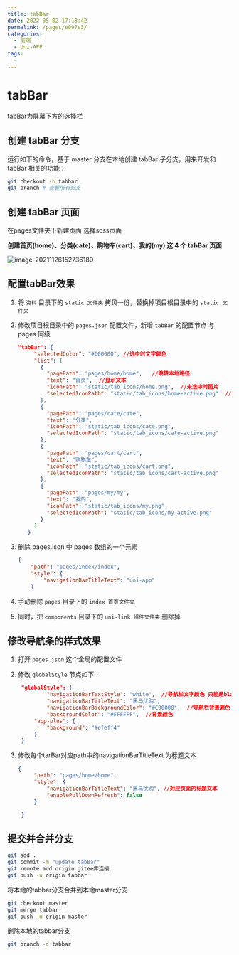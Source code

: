 ```yaml
---
title: tabBar
date: 2022-05-02 17:18:42
permalink: /pages/e097e3/
categories:
  - 前端
  - Uni-APP
tags:
  - 
---
```

# tabBar

tabBar为屏幕下方的选择栏

## 创建 tabBar 分支

运行如下的命令，基于 master 分支在本地创建 tabBar 子分支，用来开发和 tabBar 相关的功能：

```sh
git checkout -b tabbar
git branch # 查看所有分支
```

## 创建 tabBar 页面

在pages文件夹下新建页面 选择scss页面

**创建首页(home)、分类(cate)、购物车(cart)、我的(my) 这 4 个 tabBar 页面**

![image-20211126152736180](https://cdn.jsdelivr.net/gh/Iekrwh/images/md-images/image-20211126152736180.png)

## 配置tabBar效果

1. 将 `资料` 目录下的 `static 文件夹` 拷贝一份，替换掉项目根目录中的 `static 文件夹`

2. 修改项目根目录中的 `pages.json` 配置文件，新增 `tabBar` 的配置节点 与 pages 同级

   ```json
   "tabBar": {
   	    "selectedColor": "#C00000", //选中时文字颜色
   	    "list": [
   	      {
   	        "pagePath": "pages/home/home",   //跳转本地路径 
   	        "text": "首页",  //显示文本
   	        "iconPath": "static/tab_icons/home.png",  //未选中时图片
   	        "selectedIconPath": "static/tab_icons/home-active.png"  //选中时图片
   	      },
   	      {
   	        "pagePath": "pages/cate/cate",
   	        "text": "分类",
   	        "iconPath": "static/tab_icons/cate.png",
   	        "selectedIconPath": "static/tab_icons/cate-active.png"
   	      },
   	      {
   	        "pagePath": "pages/cart/cart",
   	        "text": "购物车",
   	        "iconPath": "static/tab_icons/cart.png",
   	        "selectedIconPath": "static/tab_icons/cart-active.png"
   	      },
   	      {
   	        "pagePath": "pages/my/my",
   	        "text": "我的",
   	        "iconPath": "static/tab_icons/my.png",
   	        "selectedIconPath": "static/tab_icons/my-active.png"
   	      }
   	    ]
   	  }
   ```

3. 删除 pages.json 中 pages 数组的一个元素

   ```json
   {
       "path": "pages/index/index",
       "style": {
           "navigationBarTitleText": "uni-app"
       }
   ```

4. 手动删除 `pages` 目录下的 `index 首页文件夹`
5. 同时，把 `components` 目录下的 `uni-link 组件文件夹` 删除掉

## 修改导航条的样式效果

1. 打开 `pages.json` 这个全局的配置文件

2. 修改 `globalStyle` 节点如下：

   ```json
   	"globalStyle": {
   		    "navigationBarTextStyle": "white",  //导航栏文字颜色 只能是black或white
   		    "navigationBarTitleText": "黑马优购", 
   		    "navigationBarBackgroundColor": "#C00000",  //导航栏背景颜色
   		    "backgroundColor": "#FFFFFF",  //背景颜色
   		"app-plus": {
   			"background": "#efeff4"
   		}
   	}
   ```

3. 修改每个tarBar对应path中的navigationBarTitleText 为标题文本

   ```json
   {
   		"path": "pages/home/home",
   		"style": {
   			"navigationBarTitleText": "黑马优购", //对应页面的标题文本
   			"enablePullDownRefresh": false
   		}
   
   	}
   ```

   

## 提交并合并分支

```sh
git add .
git commit -m "update tabBar"
git remote add origin gitee库连接
git push -u origin tabbar
```

将本地的tabbar分支合并到本地master分支

```sh
git checkout master
git merge tabbar
git push -u origin master
```

删除本地的tabbar分支

```sh
git branch -d tabbar
```

